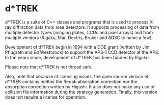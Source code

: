 # d*TREK

d*TREK is a suite of C++ classes and programs that is used to process X-ray diffraction data from area detectors. It supports processing of data from multiple detector types (imaging plates, CCDs and pixel arrays) and from multiple vendors (Rigaku, Mar, Dectris, Bruker and ADSC to name a few).

Development of d\*TREK begin in 1994 with a DOE grant (written by Jim Pflugrath and Ed Westbrook) to support the APS-1 CCD detector at the APS. In the years since, development of d\*TREK has been funded by Rigaku.

Please note that d\*TREK is not thread safe.

Also, note that because of licensing issues, the open source version of d\*TREK contains neither the Reqab absorption correction nor the absorption correction written by Higashi. It also does not make any use of collision file information during the strategy generation. Finally, this version does not require a license for operation.
